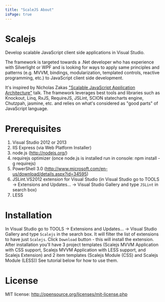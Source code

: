 ```yaml
---
title: "ScaleJS About"
isPage: true
---
```

Scalejs
=======

Develop scalable JavaScript client side applications in Visual Studio.

The framework is targeted towards a .Net developer who has experience with Silverlight or WPF 
and is looking for ways to apply same principles and patterns 
(e.g. MVVM, bindings, modularization, templated controls, reactive programming, etc.)
 to JavaScript client side development. 

It's inspired by Nicholas Zakas <a href="http://www.youtube.com/watch?v=vXjVFPosQHw">"Scalable JavaScript Application Architecture"</a> talk. 
The framework leverages best tools and libraries such as Knockout, Linq, RxJS, RequireJS, JSLint, SCION statecharts engine, Chutzpah, jasmine, etc. and relies on what's considered as "good parts" of JavaScript language.

Prerequisites
=============
1. Visual Studio 2012 or 2013
2. IIS Express (via Web Platform Installer)
3. node.js (http://nodejs.org/)
4. requirejs optimizer (once node.js is installed run in console: npm install -g requirejs)
5. PowerShell 3.0 (http://www.microsoft.com/en-us/download/details.aspx?id=34595)
6. JSLint.VS2012 extension for Visual Studio (in Visual Studio go to TOOLS -> Extensions and Updates... -> Visual Studio Gallery and type `JSLint` in search box)
7. LESS

Installation
============
In Visual Studio go to TOOLS -> Extensions and Updates... -> Visual Studio Gallery and type `Scalejs` in the search box. It will filter the list of extensions to have just `Scalejs`. Click `Download` button - this will install the extension.
After installation you'll have 3 project templates (Scalejs MVVM Application with CSS support, Scalejs MVVM Application with LESS support, and Scalejs Extension)  and 2 item templates (Scalejs Module (CSS) and Scalejs Module (LESS))
See tutorial below for how to use them. 

License
=======
MIT license: http://opensource.org/licenses/mit-license.php